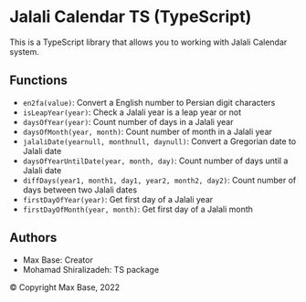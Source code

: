 # Jalali Calendar TS (TypeScript)

This is a TypeScript library that allows you to working with Jalali Calendar system.

## Functions

- `en2fa(value)`: Convert a English number to Persian digit characters
- `isLeapYear(year)`: Check a Jalali year is a leap year or not
- `daysOfYear(year)`: Count number of days in a Jalali year
- `daysOfMonth(year, month)`: Count number of month in a Jalali year
- `jalaliDate(yearnull, monthnull, daynull)`: Convert a Gregorian date to Jalali date
- `daysOfYearUntilDate(year, month, day)`: Count number of days until a Jalali date
- `diffDays(year1, month1, day1, year2, month2, day2)`: Count number of days between two Jalali dates
- `firstDayOfYear(year)`: Get first day of a Jalali year
- `firstDayOfMonth(year, month)`: Get first day of a Jalali month

## Authors

- Max Base: Creator
- Mohamad Shiralizadeh: TS package

© Copyright Max Base, 2022
